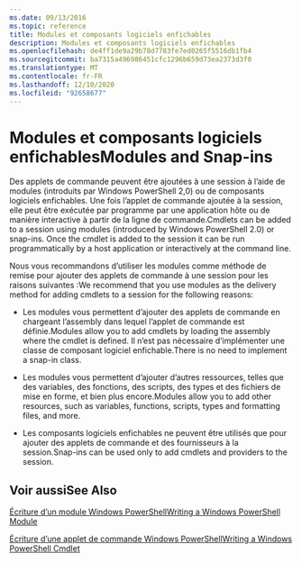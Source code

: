 ```yaml
---
ms.date: 09/13/2016
ms.topic: reference
title: Modules et composants logiciels enfichables
description: Modules et composants logiciels enfichables
ms.openlocfilehash: de4ff1de9a29b78d7783fe7ed0265f5516db1fb4
ms.sourcegitcommit: ba7315a496986451cfc1296b659d73ea2373d3f0
ms.translationtype: MT
ms.contentlocale: fr-FR
ms.lasthandoff: 12/10/2020
ms.locfileid: "92658677"
---
```

# <a name="modules-and-snap-ins"></a><span data-ttu-id="435f4-103">Modules et composants logiciels enfichables</span><span class="sxs-lookup"><span data-stu-id="435f4-103">Modules and Snap-ins</span></span>

<span data-ttu-id="435f4-104">Des applets de commande peuvent être ajoutées à une session à l’aide de modules (introduits par Windows PowerShell 2,0) ou de composants logiciels enfichables. Une fois l’applet de commande ajoutée à la session, elle peut être exécutée par programme par une application hôte ou de manière interactive à partir de la ligne de commande.</span><span class="sxs-lookup"><span data-stu-id="435f4-104">Cmdlets can be added to a session using modules (introduced by Windows PowerShell 2.0) or snap-ins. Once the cmdlet is added to the session it can be run programmatically by a host application or interactively at the command line.</span></span>

<span data-ttu-id="435f4-105">Nous vous recommandons d’utiliser les modules comme méthode de remise pour ajouter des applets de commande à une session pour les raisons suivantes :</span><span class="sxs-lookup"><span data-stu-id="435f4-105">We recommend that you use modules as the delivery method for adding cmdlets to a session for the following reasons:</span></span>

- <span data-ttu-id="435f4-106">Les modules vous permettent d’ajouter des applets de commande en chargeant l’assembly dans lequel l’applet de commande est définie.</span><span class="sxs-lookup"><span data-stu-id="435f4-106">Modules allow you to add cmdlets by loading the assembly where the cmdlet is defined.</span></span> <span data-ttu-id="435f4-107">Il n’est pas nécessaire d’implémenter une classe de composant logiciel enfichable.</span><span class="sxs-lookup"><span data-stu-id="435f4-107">There is no need to implement a snap-in class.</span></span>

- <span data-ttu-id="435f4-108">Les modules vous permettent d’ajouter d’autres ressources, telles que des variables, des fonctions, des scripts, des types et des fichiers de mise en forme, et bien plus encore.</span><span class="sxs-lookup"><span data-stu-id="435f4-108">Modules allow you to add other resources, such as variables, functions, scripts, types and formatting files, and more.</span></span>

- <span data-ttu-id="435f4-109">Les composants logiciels enfichables ne peuvent être utilisés que pour ajouter des applets de commande et des fournisseurs à la session.</span><span class="sxs-lookup"><span data-stu-id="435f4-109">Snap-ins can be used only to add cmdlets and providers to the session.</span></span>

## <a name="see-also"></a><span data-ttu-id="435f4-110">Voir aussi</span><span class="sxs-lookup"><span data-stu-id="435f4-110">See Also</span></span>

[<span data-ttu-id="435f4-111">Écriture d’un module Windows PowerShell</span><span class="sxs-lookup"><span data-stu-id="435f4-111">Writing a Windows PowerShell Module</span></span>](writing-a-windows-powershell-module.md)

[<span data-ttu-id="435f4-112">Écriture d’une applet de commande Windows PowerShell</span><span class="sxs-lookup"><span data-stu-id="435f4-112">Writing a Windows PowerShell Cmdlet</span></span>](../cmdlet/cmdlet-overview.md)
